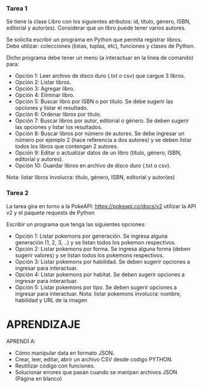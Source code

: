### Tarea 1

Se tiene la clase Libro con los siguientes atributos: id, título, género, ISBN, editorial y autor(es). Considerar que un libro puede tener varios autores.

Se solicita escribir un programa en Python que permita registrar libros. Debe utilizar: colecciones (listas, tuplas, etc), funciones y clases de Python.

Dicho programa debe tener un menu (a interactuar en la línea de comando) para:

- Opción 1: Leer archivo de disco duro (.txt o csv) que cargue 3 libros.
- Opción 2: Listar libros.
- Opción 3: Agregar libro.
- Opción 4: Eliminar libro.
- Opción 5: Buscar libro por ISBN o por título. Se debe sugerir las opciones y listar el resultado.
- Opción 6: Ordenar libros por título.
- Opción 7: Buscar libros por autor, editorial o género. Se deben sugerir las opciones y listar los resultados.
- Opción 8: Buscar libros por número de autores. Se debe ingresar un número por ejemplo 2 (hace referencia a dos autores) y se deben listar todos los libros que    contengan 2 autores.
- Opción 9: Editar o actualizar datos de un libro (título, género, ISBN, editorial y autores).
- Opción 10: Guardar libros en archivo de disco duro (.txt o csv).

Nota: listar libros involucra: título, género, ISBN, editorial y autor(es)

### Tarea 2

La tarea gira en torno a la PokeAPI: https://pokeapi.co/docs/v2 utilizar la API v2 y el paquete requests de Python

Escribir un programa que tenga las siguientes opciones:

- Opción 1: Listar pokemons por generación. Se ingresa alguna generación (1, 2, 3, ..) y se listan todos los pokemon respectivos.
- Opción 2: Listar pokemons por forma. Se ingresa alguna forma (deben sugerir valores) y se listan todos los pokemons respectivos.
- Opción 3: Listar pokemons por habilidad. Se deben sugerir opciones a ingresar para interactuar.
- Opción 4: Listar pokemons por habitat. Se deben sugerir opciones a ingresar para interactuar.
- Opción 5: Listar pokemons por tipo. Se deben sugerir opciones a ingresar para interactuar.
Nota: listar pokemons involucra: nombre, habilidad y URL de la imagen


# APRENDIZAJE

APRENDÍ A:
- Cómo manipular data en formato JSON.
- Crear, leer, editar, abrir un archivo CSV desde codigo PYTHON.
- Reutilizar código con funciones.
- Solucionar errores que pasan cuando se manipan archivos JSON (Página en blanco)
